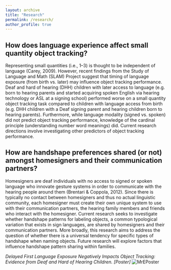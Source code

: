 ```yaml
---
layout: archive
title: "Research"
permalink: /research/
author_profile: true
---
```


## How does language experience affect small quantity object tracking?
Representing small quantities (i.e., 1–3) is thought to be independent of language (Carey, 2009). However, recent findings from  the Study of Language and Math (SLAM) Project suggest that timing of language exposure (from birth vs. later) may influence object tracking performance. Deaf and hard of hearing (DHH) children with later access to language (e.g. born to hearing parents and started acquiring spoken English via hearing technology or ASL at a signing school) performed worse on a small quantity object tracking task compared to children with language access from birth (e.g. DHH children with a Deaf signing parent and hearing children born to hearing parents). Furthermore, while language modality (signed vs. spoken) did not predict object tracking performance, knowledge of the cardinal principle (understanding number word meanings) did. Current research directions involve investigating other predictors of object tracking performance.

## How are handshape preferences shared (or not) amongst homesigners and their communication partners?
Homesigners are deaf individuals with no access to signed or spoken language who innovate gesture systems in order to communicate with the hearing people around them (Brentari & Coppola, 2012). Since there is typically no contact between homesigners and thus no actual linguistic community, each homesigner must create their own unique system to use with their communication partners, the hearing family members and friends who interact with the homesigner.  Current research seeks to investigate whether handshape patterns for labeling objects, a common typological variation that exists in sign languages, are shared by homesigners and their communication partners. More broadly, this research aims to address the question of whether there is a universal tendency for specific types of handshape when naming objects. Future research will explore factors that influence handshape pattern sharing within families.


<i>Delayed First Language Exposure Negatively Impacts Object Tracking: Evidence from Deaf and Hard of Hearing Children. [Poster]</i>
![MrEPoster](https://user-images.githubusercontent.com/56047880/110192759-215f7000-7dfe-11eb-9379-2260b9d9a27f.gif)
